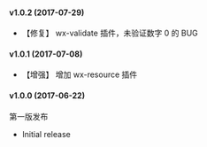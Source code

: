 #### v1.0.2 (2017-07-29)

- 【修复】 wx-validate 插件，未验证数字 0 的 BUG

#### v1.0.1 (2017-07-08)

- 【增强】 增加 wx-resource 插件

#### v1.0.0 (2017-06-22)

第一版发布

- Initial release